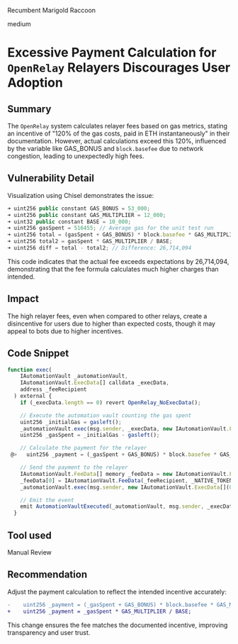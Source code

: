 Recumbent Marigold Raccoon

medium

# Excessive Payment Calculation for `OpenRelay` Relayers Discourages User Adoption

## Summary

The `OpenRelay` system calculates relayer fees based on gas metrics, stating an incentive of "120% of the gas costs, paid in ETH instantaneously" in their documentation. However, actual calculations exceed this 120%, influenced by the variable like GAS_BONUS and  `block.basefee` due to network congestion, leading to unexpectedly high fees.

## Vulnerability Detail

Visualization using Chisel demonstrates the issue: 

```javascript
➜ uint256 public constant GAS_BONUS = 53_000;
➜ uint256 public constant GAS_MULTIPLIER = 12_000;
➜ uint32 public constant BASE = 10_000;
➜ uint256 gasSpent = 516455; // Average gas for the unit test run
➜ uint256 total = (gasSpent + GAS_BONUS) * block.basefee * GAS_MULTIPLIER / BASE; // Example basefee = 40
➜ uint256 total2 = gasSpent * GAS_MULTIPLIER / BASE;
➜ uint256 diff = total - total2; // Difference: 26,714,094
```
This code indicates that the actual fee exceeds expectations by 26,714,094, demonstrating that the fee formula calculates much higher charges than intended.

## Impact

The high relayer fees, even when compared to other relays, create a disincentive for users due to higher than expected costs, though it may appeal to bots due to higher incentives.

## Code Snippet
```javascript
function exec(
    IAutomationVault _automationVault,
    IAutomationVault.ExecData[] calldata _execData,
    address _feeRecipient
  ) external {
    if (_execData.length == 0) revert OpenRelay_NoExecData();

    // Execute the automation vault counting the gas spent
    uint256 _initialGas = gasleft();
    _automationVault.exec(msg.sender, _execData, new IAutomationVault.FeeData[](0));
    uint256 _gasSpent = _initialGas - gasleft();

    // Calculate the payment for the relayer
 @>   uint256 _payment = (_gasSpent + GAS_BONUS) * block.basefee * GAS_MULTIPLIER / BASE;

    // Send the payment to the relayer
    IAutomationVault.FeeData[] memory _feeData = new IAutomationVault.FeeData[](1);
    _feeData[0] = IAutomationVault.FeeData(_feeRecipient, _NATIVE_TOKEN, _payment);
    _automationVault.exec(msg.sender, new IAutomationVault.ExecData[](0), _feeData);

    // Emit the event
    emit AutomationVaultExecuted(_automationVault, msg.sender, _execData, _feeData);
  }
```

## Tool used

Manual Review

## Recommendation
Adjust the payment calculation to reflect the intended incentive accurately:

```diff
-    uint256 _payment = (_gasSpent + GAS_BONUS) * block.basefee * GAS_MULTIPLIER / BASE;
+    uint256 _payment = _gasSpent * GAS_MULTIPLIER / BASE;
```
This change ensures the fee matches the documented incentive, improving transparency and user trust.
